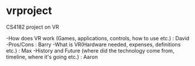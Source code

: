 # vrproject
CS4182 project on VR


-How does VR work (Games, applications, controls, how to use etc.) : David
-Pros/Cons : Barry
-What is VR(Hardware needed, expenses, definitions etc.) : Max
-History and Future (where did the technology come from, timeline, where it's going etc.) : Aaron
